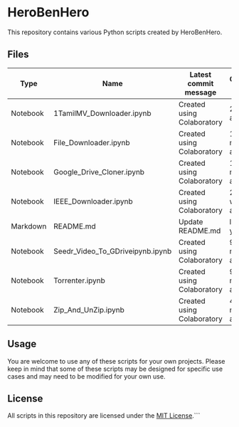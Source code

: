 # HeroBenHero

This repository contains various Python scripts created by HeroBenHero.

## Files

| Type | Name | Latest commit message | Commit time |
|------|------|----------------------|-------------|
| Notebook | 1TamilMV_Downloader.ipynb | Created using Colaboratory | 2 days ago |
| Notebook | File_Downloader.ipynb | Created using Colaboratory | 10 months ago |
| Notebook | Google_Drive_Cloner.ipynb | Created using Colaboratory | 10 months ago |
| Notebook | IEEE_Downloader.ipynb | Created using Colaboratory | 2 weeks ago |
| Markdown | README.md | Update README.md | last year |
| Notebook | Seedr_Video_To_GDriveipynb.ipynb | Created using Colaboratory | 9 months ago |
| Notebook | Torrenter.ipynb | Created using Colaboratory | 9 months ago |
| Notebook | Zip_And_UnZip.ipynb | Created using Colaboratory | 4 months ago |

## Usage

You are welcome to use any of these scripts for your own projects. Please keep in mind that some of these scripts may be designed for specific use cases and may need to be modified for your own use.

## License

All scripts in this repository are licensed under the [MIT License](LICENSE).```
